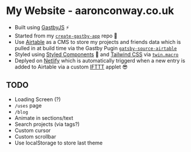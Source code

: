 # My Website - aaronconway.co.uk

-   Built using [GastbyJS](https://www.gatsbyjs.org/) ⚡
-   Started from my [`create-gastby-app`](https://github.com/aaronconway7/create-gatsby-app) repo 🚀
-   Use [Airtable](https://airtable.com/) as a CMS to store my projects and friends data which is pulled in at build time via the Gastby Pugin [`gatsby-source-airtable`](https://www.gatsbyjs.org/packages/gatsby-source-airtable/)
-   Styled using [Styled Components](https://styled-components.com/) 💅 and [Tailwind CSS](https://tailwindcss.com/) via [`twin.macro`](https://github.com/ben-rogerson/twin.macro)
-   Deplyed on [Netlify](https://www.netlify.com/) which is automatically triggerd when a new entry is added to Airtable via a custom [IFTTT](https://ifttt.com/) applet 😎

## TODO

-   Loading Screen (?)
-   `/uses` page
-   `/blog`
-   Animate in sections/text
-   Search projects (via tags?)
-   Custom cursor
-   Custom scrollbar
-   Use localStorage to store last theme
